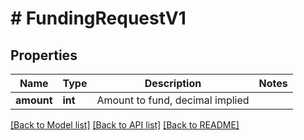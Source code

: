 # # FundingRequestV1

## Properties

Name | Type | Description | Notes
------------ | ------------- | ------------- | -------------
**amount** | **int** | Amount to fund, decimal implied | 

[[Back to Model list]](../../README.md#documentation-for-models) [[Back to API list]](../../README.md#documentation-for-api-endpoints) [[Back to README]](../../README.md)


